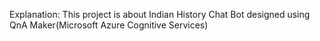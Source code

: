 Explanation: This project is about Indian History Chat Bot designed using QnA Maker(Microsoft Azure Cognitive Services)
